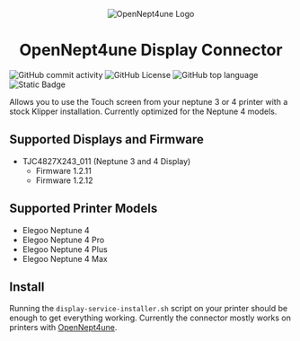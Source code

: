 <p align="center">
  <img src="pictures/OpenNept4une.png" alt="OpenNept4une Logo">
  <h1 align="center">OpenNept4une Display Connector</h1>
</p>

![GitHub commit activity](https://img.shields.io/github/commit-activity/w/OpenNeptune3D/display_connector) ![GitHub License](https://img.shields.io/github/license/OpenNeptune3D/display_connector) ![GitHub top language](https://img.shields.io/github/languages/top/OpenNeptune3D/display_connector) ![Static Badge](https://img.shields.io/badge/Python-3.11-blue?logo=python&logoColor=white)

Allows you to use the Touch screen from your neptune 3 or 4 printer with a stock Klipper installation. Currently optimized for the Neptune 4 models.

## Supported Displays and Firmware

- TJC4827X243_011 (Neptune 3 and 4 Display)
  - Firmware 1.2.11
  - Firmware 1.2.12


## Supported Printer Models

- Elegoo Neptune 4
- Elegoo Neptune 4 Pro
- Elegoo Neptune 4 Plus
- Elegoo Neptune 4 Max

## Install

Running the `display-service-installer.sh` script on your printer should be enough to get everything working. Currently the connector mostly works on printers with [OpenNept4une](https://github.com/OpenNeptune3D/OpenNept4une).